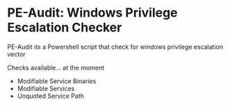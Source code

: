# PE-Audit: Windows Privilege Escalation Checker
PE-Audit its a Powershell script that check for windows privilege escalation vector

Checks available... at the moment
- Modifiable Service Binaries
- Modifiable Services
- Unquoted Service Path
